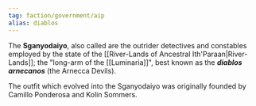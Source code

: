 ```yaml
---
tag: faction/government/aip
alias: diablos
---
```

The **Sganyodaiyo**, also called are the outrider detectives and constables employed by the state of the [[River-Lands of Ancestral Ith'Paraan|River-Lands]]; the "long-arm of the [[Luminaria]]", best known as the ***diablos arnecanos*** (the Arnecca Devils).

The outfit which evolved into the Sganyodaiyo was originally founded by Camillo Ponderosa and Kolin Sommers.
